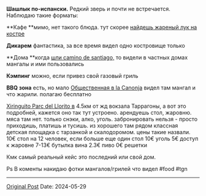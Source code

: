 **Шашлык по-испански.** Редкий зверь и почти не встречается. Наблюдаю такие форматы:

**Кафе **мимо, нет такого блюда. тут скорее [найдешь жареный лук на костре](902.md)

**Дикарем** фантастика, за все время видел одно костровище только

**Дома **когда [шли camino de santiago,](1095.md) то видели в частных домах мангалы и ими пользовались

**Кэмпинг** можно, если привез свой газовый гриль

**BBQ зона** есть, но мало
[Общественная в la Canonja](https://www.google.com/maps/@41.1267984,1.1842348,3a,90y,131.3h,76.11t/data=!3m6!1e1!3m4!1slZiw83J3gEDb8cfxj4f8Ug!2e0!7i16384!8i8192?entry=ttu) видел там мангал и что жарили. полагаю бесплатно

[Xiringuito Parc del Llorito в](https://www.google.com/maps/place/Xiringuito+Parc+del+Llorito/@41.1343463,1.2653263,16.43z/data=!4m6!3m5!1s0x12a3fd136252e403:0xd4f678519bffe149!8m2!3d41.1373341!4d1.2718248!16s%2Fg%2F11f8hgc7k0?entry=ttu) 4.5км от жд вокзала Таррагоны, а вот это подробней, кажется оно так тут устроено. арендуешь стол, жаровню. мяса там нет. только снэки, алко, уголь. забронировать нельзя - просто приходишь, платишь и тусишь. из хорошего там рядом классная детская площадка с тарзанкой и скалодоромом. цены такие назвали. 
10€ стол на 12 человек, если больше еще один стол
10€ уголь
5€ доступ к жаровне
7-13€ бутылка вина
2.3€ пиво
0€ решетки

Кмк самый реальный кейс это последний или свой дом. 

Ps В коменты накидаю фотки мангалов/грилей что  видел
#food #tgn

---
[Original Post](https://t.me/lev2tarragona/2240)
Date: 2024-05-29
